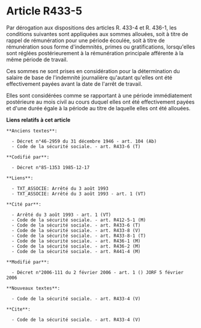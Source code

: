 # Article R433-5

Par dérogation aux dispositions des articles R. 433-4 et R. 436-1, les conditions suivantes sont appliquées aux sommes
allouées, soit à titre de rappel de rémunération pour une période écoulée, soit à titre de rémunération sous forme
d'indemnités, primes ou gratifications, lorsqu'elles sont réglées postérieurement à la rémunération principale afférente à la
même période de travail. 

Ces sommes ne sont prises en considération pour la détermination du salaire de base de l'indemnité journalière qu'autant
qu'elles ont été effectivement payées avant la date de l'arrêt de travail. 

Elles sont considérées comme se rapportant à une période immédiatement postérieure au mois civil au cours duquel elles ont
été effectivement payées et d'une durée égale à la période au titre de laquelle elles ont été allouées.

**Liens relatifs à cet article**

	**Anciens textes**:

	  - Décret n°46-2959 du 31 décembre 1946 - art. 104 (Ab)
	  - Code de la sécurité sociale. - art. R433-6 (T)

	**Codifié par**:

	  - Décret n°85-1353 1985-12-17

	**Liens**:

	  - TXT_ASSOCIE: Arrêté du 3 août 1993
	  - TXT_ASSOCIE: Arrêté du 3 août 1993 - art. 1 (VT)

	**Cité par**:

	  - Arrêté du 3 août 1993 - art. 1 (VT)
	  - Code de la sécurité sociale. - art. R412-5-1 (M)
	  - Code de la sécurité sociale. - art. R433-6 (T)
	  - Code de la sécurité sociale. - art. R433-8 (V)
	  - Code de la sécurité sociale. - art. R433-8-1 (T)
	  - Code de la sécurité sociale. - art. R436-1 (M)
	  - Code de la sécurité sociale. - art. R436-2 (M)
	  - Code de la sécurité sociale. - art. R441-4 (M)

	**Modifié par**:

	  - Décret n°2006-111 du 2 février 2006 - art. 1 () JORF 5 février 2006

	**Nouveaux textes**:

	  - Code de la sécurité sociale. - art. R433-4 (V)

	**Cite**:

	  - Code de la sécurité sociale. - art. R433-4 (V)
